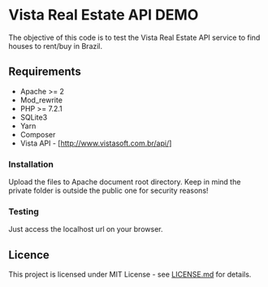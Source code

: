 # Vista Real Estate API DEMO

The objective of this code is to test the Vista Real Estate API service to find houses to rent/buy in Brazil. 

## Requirements

* Apache >= 2 
* Mod_rewrite
* PHP >= 7.2.1
* SQLite3
* Yarn 
* Composer
* Vista API - [http://www.vistasoft.com.br/api/]

### Installation

Upload the files to Apache document root directory. Keep in mind the private folder is outside the public one for security 
reasons!

### Testing

Just access the localhost url on your browser.

## Licence

This project is licensed under MIT License - see [LICENSE.md](LICENSE.md) for details.